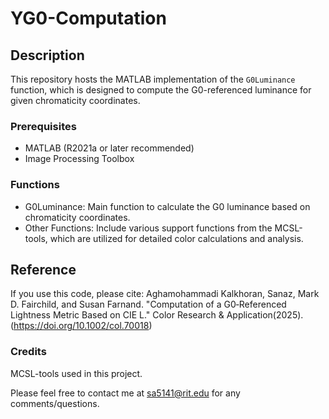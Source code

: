 # YG0-Computation

## Description
This repository hosts the MATLAB implementation of the `G0Luminance` function, which is designed to compute the G0-referenced luminance for given chromaticity coordinates.

### Prerequisites
- MATLAB (R2021a or later recommended)
- Image Processing Toolbox

### Functions
- G0Luminance: Main function to calculate the G0 luminance based on chromaticity coordinates.
- Other Functions: Include various support functions from the MCSL-tools, which are utilized for detailed color calculations and analysis.


## Reference
If you use this code, please cite:
Aghamohammadi Kalkhoran, Sanaz, Mark D. Fairchild, and Susan Farnand. "Computation of a G0‐Referenced Lightness Metric Based on CIE L." Color Research & Application(2025). (https://doi.org/10.1002/col.70018)

### Credits
MCSL-tools used in this project.

Please feel free to contact me at sa5141@rit.edu for any comments/questions.
